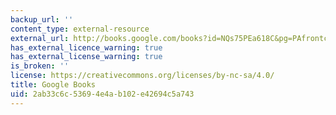 ```yaml
---
backup_url: ''
content_type: external-resource
external_url: http://books.google.com/books?id=NQs75PEa618C&pg=PAfrontcover
has_external_licence_warning: true
has_external_license_warning: true
is_broken: ''
license: https://creativecommons.org/licenses/by-nc-sa/4.0/
title: Google Books
uid: 2ab33c6c-5369-4e4a-b102-e42694c5a743
---
```

